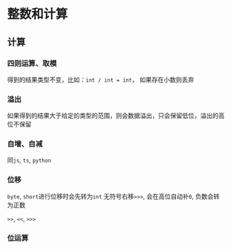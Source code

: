 # 整数和计算

## 计算

### 四则运算、取模

得到的结果类型不变，比如：`int / int = int`， 如果存在小数则丢弃

### 溢出

如果得到的结果大于给定的类型的范围，则会数据溢出，只会保留低位，溢出的高位不保留

### 自增、自减

同`js`, `ts`, `python`

### 位移

`byte`, `short`进行位移时会先转为`int`
无符号右移`>>>`, 会在高位自动补`0`, 负数会转为正数

`>>`, `<<`, `>>>`

### 位运算
